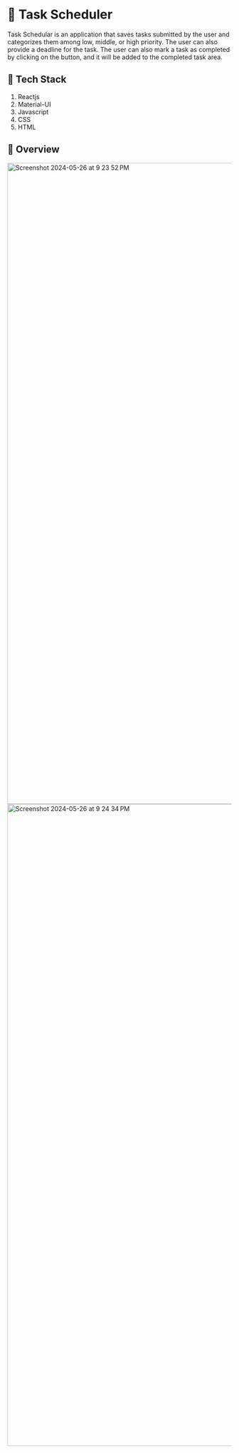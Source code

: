 # 📆 Task Scheduler
Task Schedular is an application that saves tasks submitted by the user and categorizes them among low, middle, or high priority. The user can also provide a deadline for the task. The user can also mark a task as completed by clicking on the button, and it will be added to the completed task area.

## 📌 Tech Stack
1. Reactjs
2. Material-UI
3. Javascript
4. CSS
5. HTML

## 🍿 Overview
<img width="1438" alt="Screenshot 2024-05-26 at 9 23 52 PM" src="https://github.com/Subhkirti/task-scheduler/assets/89776606/f2c21191-241f-4f88-bb7b-1fc508ed8b7f">
<img width="1440" alt="Screenshot 2024-05-26 at 9 24 34 PM" src="https://github.com/Subhkirti/task-scheduler/assets/89776606/fec5d43b-663f-4f0b-9987-ac6fbed25771">
